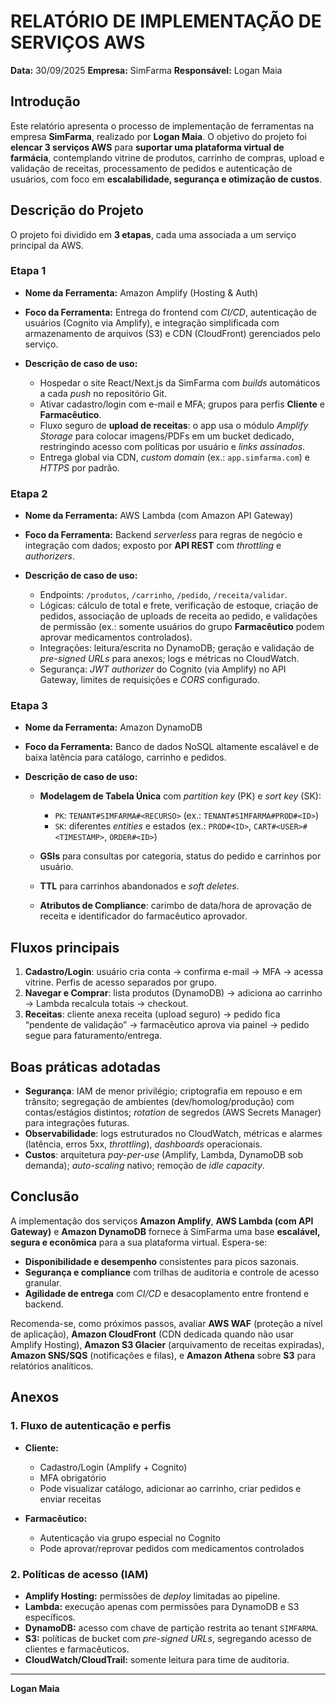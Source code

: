 # RELATÓRIO DE IMPLEMENTAÇÃO DE SERVIÇOS AWS

**Data:** 30/09/2025
**Empresa:** SimFarma
**Responsável:** Logan Maia

## Introdução

Este relatório apresenta o processo de implementação de ferramentas na empresa **SimFarma**, realizado por **Logan Maia**. O objetivo do projeto foi **elencar 3 serviços AWS** para **suportar uma plataforma virtual de farmácia**, contemplando vitrine de produtos, carrinho de compras, upload e validação de receitas, processamento de pedidos e autenticação de usuários, com foco em **escalabilidade, segurança e otimização de custos**.

## Descrição do Projeto

O projeto foi dividido em **3 etapas**, cada uma associada a um serviço principal da AWS.

### Etapa 1

* **Nome da Ferramenta:** Amazon Amplify (Hosting & Auth)
* **Foco da Ferramenta:** Entrega do frontend com *CI/CD*, autenticação de usuários (Cognito via Amplify), e integração simplificada com armazenamento de arquivos (S3) e CDN (CloudFront) gerenciados pelo serviço.
* **Descrição de caso de uso:**

  * Hospedar o site React/Next.js da SimFarma com *builds* automáticos a cada *push* no repositório Git.
  * Ativar cadastro/login com e-mail e MFA; grupos para perfis **Cliente** e **Farmacêutico**.
  * Fluxo seguro de **upload de receitas**: o app usa o módulo *Amplify Storage* para colocar imagens/PDFs em um bucket dedicado, restringindo acesso com políticas por usuário e *links assinados*.
  * Entrega global via CDN, *custom domain* (ex.: `app.simfarma.com`) e *HTTPS* por padrão.

### Etapa 2

* **Nome da Ferramenta:** AWS Lambda (com Amazon API Gateway)
* **Foco da Ferramenta:** Backend *serverless* para regras de negócio e integração com dados; exposto por **API REST** com *throttling* e *authorizers*.
* **Descrição de caso de uso:**

  * Endpoints: `/produtos`, `/carrinho`, `/pedido`, `/receita/validar`.
  * Lógicas: cálculo de total e frete, verificação de estoque, criação de pedidos, associação de uploads de receita ao pedido, e validações de permissão (ex.: somente usuários do grupo **Farmacêutico** podem aprovar medicamentos controlados).
  * Integrações: leitura/escrita no DynamoDB; geração e validação de *pre-signed URLs* para anexos; logs e métricas no CloudWatch.
  * Segurança: *JWT authorizer* do Cognito (via Amplify) no API Gateway, limites de requisições e *CORS* configurado.

### Etapa 3

* **Nome da Ferramenta:** Amazon DynamoDB
* **Foco da Ferramenta:** Banco de dados NoSQL altamente escalável e de baixa latência para catálogo, carrinho e pedidos.
* **Descrição de caso de uso:**

  * **Modelagem de Tabela Única** com *partition key* (PK) e *sort key* (SK):

    * `PK`: `TENANT#SIMFARMA#<RECURSO>` (ex.: `TENANT#SIMFARMA#PROD#<ID>`)
    * `SK`: diferentes *entities* e estados (ex.: `PROD#<ID>`, `CART#<USER>#<TIMESTAMP>`, `ORDER#<ID>`)
  * **GSIs** para consultas por categoria, status do pedido e carrinhos por usuário.
  * **TTL** para carrinhos abandonados e *soft deletes*.
  * **Atributos de Compliance**: carimbo de data/hora de aprovação de receita e identificador do farmacêutico aprovador.

## Fluxos principais

1. **Cadastro/Login**: usuário cria conta → confirma e-mail → MFA → acessa vitrine. Perfis de acesso separados por grupo.
2. **Navegar e Comprar**: lista produtos (DynamoDB) → adiciona ao carrinho → Lambda recalcula totais → checkout.
3. **Receitas**: cliente anexa receita (upload seguro) → pedido fica “pendente de validação” → farmacêutico aprova via painel → pedido segue para faturamento/entrega.

## Boas práticas adotadas

* **Segurança**: IAM de menor privilégio; criptografia em repouso e em trânsito; segregação de ambientes (dev/homolog/produção) com contas/estágios distintos; *rotation* de segredos (AWS Secrets Manager) para integrações futuras.
* **Observabilidade**: logs estruturados no CloudWatch, métricas e alarmes (latência, erros 5xx, *throttling*), *dashboards* operacionais.
* **Custos**: arquitetura *pay-per-use* (Amplify, Lambda, DynamoDB sob demanda); *auto-scaling* nativo; remoção de *idle capacity*.

## Conclusão

A implementação dos serviços **Amazon Amplify**, **AWS Lambda (com API Gateway)** e **Amazon DynamoDB** fornece à SimFarma uma base **escalável, segura e econômica** para a sua plataforma virtual. Espera-se:

* **Disponibilidade e desempenho** consistentes para picos sazonais.
* **Segurança e compliance** com trilhas de auditoria e controle de acesso granular.
* **Agilidade de entrega** com *CI/CD* e desacoplamento entre frontend e backend.

Recomenda-se, como próximos passos, avaliar **AWS WAF** (proteção a nível de aplicação), **Amazon CloudFront** (CDN dedicada quando não usar Amplify Hosting), **Amazon S3 Glacier** (arquivamento de receitas expiradas), **Amazon SNS/SQS** (notificações e filas), e **Amazon Athena** sobre **S3** para relatórios analíticos.

## Anexos


### 1. Fluxo de autenticação e perfis

* **Cliente:**

  * Cadastro/Login (Amplify + Cognito)
  * MFA obrigatório
  * Pode visualizar catálogo, adicionar ao carrinho, criar pedidos e enviar receitas
* **Farmacêutico:**

  * Autenticação via grupo especial no Cognito
  * Pode aprovar/reprovar pedidos com medicamentos controlados

### 2. Políticas de acesso (IAM)

* **Amplify Hosting:** permissões de *deploy* limitadas ao pipeline.
* **Lambda:** execução apenas com permissões para DynamoDB e S3 específicos.
* **DynamoDB:** acesso com chave de partição restrita ao tenant `SIMFARMA`.
* **S3:** políticas de bucket com *pre-signed URLs*, segregando acesso de clientes e farmacêuticos.
* **CloudWatch/CloudTrail:** somente leitura para time de auditoria.

---

**Logan Maia**
